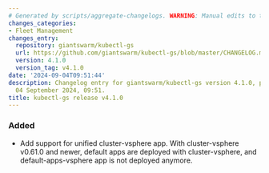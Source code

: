 ```yaml
---
# Generated by scripts/aggregate-changelogs. WARNING: Manual edits to this files will be overwritten.
changes_categories:
- Fleet Management
changes_entry:
  repository: giantswarm/kubectl-gs
  url: https://github.com/giantswarm/kubectl-gs/blob/master/CHANGELOG.md#410---2024-09-04
  version: 4.1.0
  version_tag: v4.1.0
date: '2024-09-04T09:51:44'
description: Changelog entry for giantswarm/kubectl-gs version 4.1.0, published on
  04 September 2024, 09:51.
title: kubectl-gs release v4.1.0
---
```


### Added
- Add support for unified cluster-vsphere app. With cluster-vsphere v0.61.0 and newer, default apps are deployed with cluster-vsphere, and default-apps-vsphere app is not deployed anymore.
